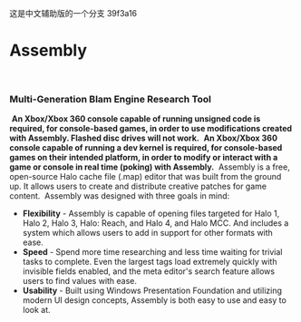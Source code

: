 这是中文辅助版的一个分支 39f3a16

# Assembly
﻿
### Multi-Generation Blam Engine Research Tool ###
﻿
__An Xbox/Xbox 360 console capable of running unsigned code is required, for console-based games, in order to use modifications created with Assembly. Flashed disc drives will not work.__
﻿
__An Xbox/Xbox 360 console capable of running a dev kernel is required, for console-based games on their intended platform, in order to modify or interact with a game or console in real time (poking) with Assembly.__
﻿
Assembly is a free, open-source Halo cache file (.map) editor that was built from the ground up. It allows users to create and distribute creative patches for game content.
﻿
Assembly was designed with three goals in mind: 
﻿
* __Flexibility__ - Assembly is capable of opening files targeted for Halo 1, Halo 2, Halo 3, Halo: Reach, and Halo 4, and Halo MCC. And includes a system which allows users to add in support for other formats with ease.
* __Speed__ - Spend more time researching and less time waiting for trivial tasks to complete. Even the largest tags load extremely quickly with invisible fields enabled, and the meta editor's search feature allows users to find values with ease.
* __Usability__ - Built using Windows Presentation Foundation and utilizing modern UI design concepts, Assembly is both easy to use and easy to look at.
